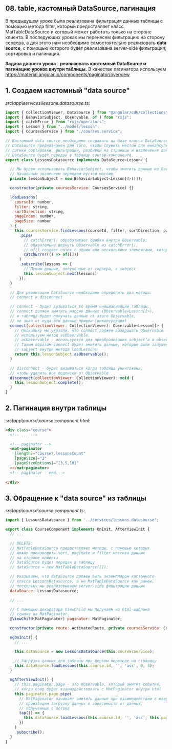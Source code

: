 ## 08. table, кастомный DataSource, пагинация

В предыдущем уроке была реализована фильтрация данных таблицы с помощью метода filter, который предоставляет класс MatTableDataSource и который может работать только на стороне клиента. В последующих уроках мы перенесем фильтрацию на сторону сервера, а для этого нам необходимо самостоятельно реализовать **data source**, с помощью которого будет реализована server-side фильтрация, сортировка и пагинация.

**Задача данного урока - реализовать кастомный DataSource и пагинацию уроков внутри таблицы.** В качестве пагинатора используем https://material.angular.io/components/paginator/overview

## 1. Создаем кастомный "data source"

*src\app\services\lessons.datasourse.ts*:
```js
import { CollectionViewer, DataSource } from "@angular/cdk/collections";
import { BehaviorSubject, Observable, of } from "rxjs";
import { catchError } from "rxjs/operators";
import { Lesson } from "../model/lesson";
import { CoursesService } from "./courses.service";

// Кастомный data source необходимо создавать на базе класса DataSource.
// DataSource предназначен для того, чтобы служить местом для инкапсуляции 
// логики сортировки, фильтрации, разбивки на страницы и извлечения данных.
// DataSource будет передан в таблицу course-компонента.
export class LessonsDatasource implements DataSource<Lesson> {

  // Мы будем использовать BehaviorSubject, чтобы эмитить данные из DataSource.
  // Начальным значением передаем пустой массив
  private lessonSubject = new BehaviorSubject<Lesson[]>([]);

  constructor(private coursesService: CoursesService) {}

  loadLessons(
    courseId: number, 
    filter: string, 
    sortDirection: string, 
    pageIndex: number, 
    pageSize: number
  ) {
    this.coursesService.findLessons(courseId, filter, sortDirection, pageIndex, pageSize)
      .pipe(
        // catchError() обрабатывает ошибки внутри Observable;
        // обязательно вернуть Observable из catchError().
        // of() создает поток с одним или несколькими элементами, который завершается сразу после их отправки.
        catchError(() => of([]))
      )
      .subscribe(lessons => { 
        // Пушим данные, полученные от сервера, в subject
        this.lessonSubject.next(lessons)
      });
  }

  // Для реализации DataSource необходимо определить два метода:
  // connect и disconnect

  // connect - будет вызываться во время инициализации таблицы.
  // connect должен эмитить массив данных (Observable<Lesson[]>),
  // и таблица будет получать данные от этого Observable,
  // не зная от куда эти данные пришли (инкапсуляция)
  connect(collectionViewer: CollectionViewer): Observable<Lesson[]> {
    // Поскольку мы указали, что connect должен возвращать Observable -
    // используем метод asObservable.
    // asObservable - используется для преобразования subject’а в observable.
    // Таким образом connect будет эмитить данные, которые были запушены в 
    // subject внутри метода loadLessons
    return this.lessonSubject.asObservable();
  }

  // disconnect - будет вызываться когда таблица уничтожена, 
  // чтобы удалить все подписки от Observable
  disconnect(collectionViewer: CollectionViewer): void {
    this.lessonSubject.complete();
  }
}
```

## 2. Пагинация внутри таблицы

*src\app\course\course.component.html*:
```html
<div class="course">
  <!-- ... -->

  <!-- paginator -->
  <mat-paginator
    [length]="course?.lessonsCount"
    [pageSize]="3"
    [pageSizeOptions]="[3,5,10]"
  ></mat-paginator>
  <!-- paginator - end -->
  
</div>
```

## 3. Обращение к "data source" из таблицы

*src\app\course\course.component.ts*:
```js
import { LessonsDatasource } from '../services/lessons.datasourse';

export class CourseComponent implements OnInit, AfterViewInit {
  // ...

  // DELETE:
  // MatTableDataSource предоставляет методы, с помощью которых
  // можно производить sort, paginate и filter массива данных
  // на стороне клиента
  // DataSource будет передан в таблицу
  // dataSource = new MatTableDataSource([]);

  // Указываем, что dataSource должен быть экземпляром кастомного 
  // класса LessonsDatasource, а не MatTableDataSource как ранее,
  // поскольку мы реализовываем server-side фильтрацию данных
  dataSource: LessonsDatasource;

  // ...

  // С помощью декоратора ViewChild мы получаем из html-шаблона
  // ссылку на MatPaginator.
  @ViewChild(MatPaginator) paginator: MatPaginator;

  constructor(private route: ActivatedRoute, private coursesService: CoursesService) {}

  ngOnInit() {
    // ...

    this.dataSource = new LessonsDatasource(this.coursesService);

    // Загрузка данных для таблицы при первом переходе на страницу
    this.dataSource.loadLessons(this.course.id, '', 'asc', 0, 3);
  }

  ngAfterViewInit() {
    // this.paginator.page - это Observable, который эмитит события,
    // когда юзер будет взаимодействовать с MatPaginator внутри html
    this.paginator.page.pipe(
      // MatPaginator начинает эмитить данные при взаимодействии с юзером -
      // производим загрузку данных в зависимости от данных,
      // полученных с потока
      tap(() => {
        this.dataSource.loadLessons(this.course.id, '', 'asc', this.paginator.pageIndex, this.paginator.pageSize);
      })
    )
    .subscribe();
  }
}
```
